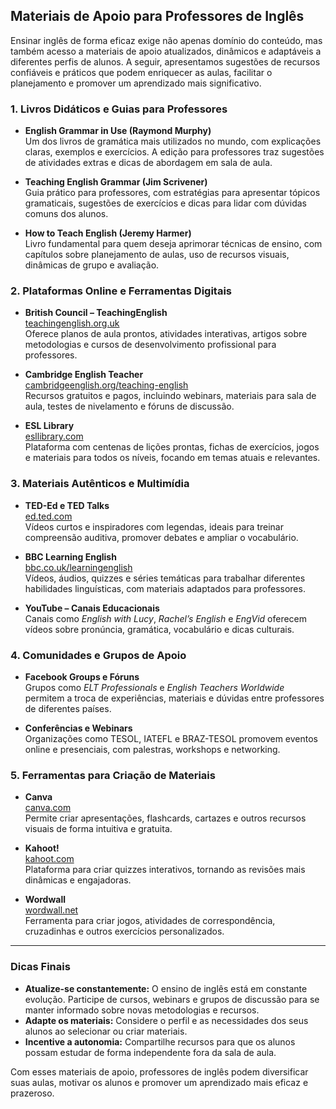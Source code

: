 
## Materiais de Apoio para Professores de Inglês

Ensinar inglês de forma eficaz exige não apenas domínio do conteúdo, mas também acesso a materiais de apoio atualizados, dinâmicos e adaptáveis a diferentes perfis de alunos. A seguir, apresentamos sugestões de recursos confiáveis e práticos que podem enriquecer as aulas, facilitar o planejamento e promover um aprendizado mais significativo.

### 1. Livros Didáticos e Guias para Professores

- **English Grammar in Use (Raymond Murphy)**  
  Um dos livros de gramática mais utilizados no mundo, com explicações claras, exemplos e exercícios. A edição para professores traz sugestões de atividades extras e dicas de abordagem em sala de aula.

- **Teaching English Grammar (Jim Scrivener)**  
  Guia prático para professores, com estratégias para apresentar tópicos gramaticais, sugestões de exercícios e dicas para lidar com dúvidas comuns dos alunos.

- **How to Teach English (Jeremy Harmer)**  
  Livro fundamental para quem deseja aprimorar técnicas de ensino, com capítulos sobre planejamento de aulas, uso de recursos visuais, dinâmicas de grupo e avaliação.

### 2. Plataformas Online e Ferramentas Digitais

- **British Council – TeachingEnglish**  
  [teachingenglish.org.uk](https://www.teachingenglish.org.uk)  
  Oferece planos de aula prontos, atividades interativas, artigos sobre metodologias e cursos de desenvolvimento profissional para professores.

- **Cambridge English Teacher**  
  [cambridgeenglish.org/teaching-english](https://www.cambridgeenglish.org/teaching-english/)  
  Recursos gratuitos e pagos, incluindo webinars, materiais para sala de aula, testes de nivelamento e fóruns de discussão.

- **ESL Library**  
  [esllibrary.com](https://www.esllibrary.com)  
  Plataforma com centenas de lições prontas, fichas de exercícios, jogos e materiais para todos os níveis, focando em temas atuais e relevantes.

### 3. Materiais Autênticos e Multimídia

- **TED-Ed e TED Talks**  
  [ed.ted.com](https://ed.ted.com)  
  Vídeos curtos e inspiradores com legendas, ideais para treinar compreensão auditiva, promover debates e ampliar o vocabulário.

- **BBC Learning English**  
  [bbc.co.uk/learningenglish](https://www.bbc.co.uk/learningenglish)  
  Vídeos, áudios, quizzes e séries temáticas para trabalhar diferentes habilidades linguísticas, com materiais adaptados para professores.

- **YouTube – Canais Educacionais**  
  Canais como *English with Lucy*, *Rachel’s English* e *EngVid* oferecem vídeos sobre pronúncia, gramática, vocabulário e dicas culturais.

### 4. Comunidades e Grupos de Apoio

- **Facebook Groups e Fóruns**  
  Grupos como *ELT Professionals* e *English Teachers Worldwide* permitem a troca de experiências, materiais e dúvidas entre professores de diferentes países.

- **Conferências e Webinars**  
  Organizações como TESOL, IATEFL e BRAZ-TESOL promovem eventos online e presenciais, com palestras, workshops e networking.

### 5. Ferramentas para Criação de Materiais

- **Canva**  
  [canva.com](https://www.canva.com)  
  Permite criar apresentações, flashcards, cartazes e outros recursos visuais de forma intuitiva e gratuita.

- **Kahoot!**  
  [kahoot.com](https://kahoot.com)  
  Plataforma para criar quizzes interativos, tornando as revisões mais dinâmicas e engajadoras.

- **Wordwall**  
  [wordwall.net](https://wordwall.net)  
  Ferramenta para criar jogos, atividades de correspondência, cruzadinhas e outros exercícios personalizados.

---

### Dicas Finais

- **Atualize-se constantemente:** O ensino de inglês está em constante evolução. Participe de cursos, webinars e grupos de discussão para se manter informado sobre novas metodologias e recursos.
- **Adapte os materiais:** Considere o perfil e as necessidades dos seus alunos ao selecionar ou criar materiais.
- **Incentive a autonomia:** Compartilhe recursos para que os alunos possam estudar de forma independente fora da sala de aula.

Com esses materiais de apoio, professores de inglês podem diversificar suas aulas, motivar os alunos e promover um aprendizado mais eficaz e prazeroso.
```

